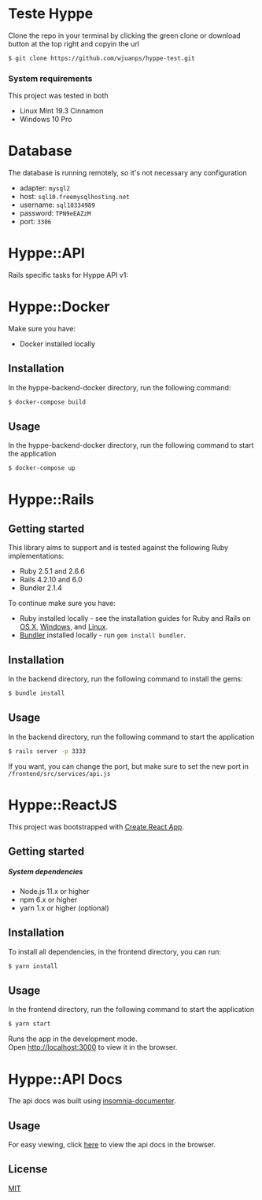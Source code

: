 # Teste Hyppe

Clone the repo in your terminal by clicking the green clone or download button at the top right and copyin the url

```sh
$ git clone https://github.com/wjuanps/hyppe-test.git
```

### System requirements

This project was tested in both

* Linux Mint 19.3 Cinnamon
* Windows 10 Pro

# Database

The database is running remotely, so it's not necessary any configuration

* adapter: `mysql2`
* host: `sql10.freemysqlhosting.net`
* username: `sql10334989`
* password: `TPN9eEAZzM`
* port: `3306`

# Hyppe::API

Rails specific tasks for Hyppe API v1:

# Hyppe::Docker

Make sure you have:

* Docker installed locally

## Installation

In the hyppe-backend-docker directory, run the following command:

```sh
$ docker-compose build
```

## Usage

In the hyppe-backend-docker directory, run the following command to start the application

```sh
$ docker-compose up
```

# Hyppe::Rails

## Getting started

This library aims to support and is tested against the following Ruby implementations:

* Ruby 2.5.1 and 2.6.6
* Rails 4.2.10 and 6.0
* Bundler 2.1.4

To continue make sure you have:

* Ruby installed locally - see the installation guides for Ruby and Rails on [OS X](http://guides.railsgirls.com/install#setup-for-os-x), [Windows](http://guides.railsgirls.com/install#setup-for-windows), and [Linux](http://guides.railsgirls.com/install#setup-for-linux).
* [Bundler](https://bundler.io/) installed locally - run `gem install bundler`.

## Installation

In the backend directory, run the following command to install the gems:

```sh
$ bundle install
```

## Usage

In the backend directory, run the following command to start the application

```sh
$ rails server -p 3333
```

If you want, you can change the port, but make sure to set the new port in `/frontend/src/services/api.js`

# Hyppe::ReactJS

This project was bootstrapped with [Create React App](https://github.com/facebook/create-react-app).

## Getting started

##### System dependencies

* Node.js 11.x or higher
* npm 6.x or higher
* yarn 1.x or higher (optional)

## Installation

To install all dependencies, in the frontend directory, you can run:

```sh
$ yarn install
```

## Usage

In the frontend directory, run the following command to start the application

```sh
$ yarn start
```

Runs the app in the development mode.<br />
Open [http://localhost:3000](http://localhost:3000) to view it in the browser.

# Hyppe::API Docs

The api docs was built using [insomnia-documenter](https://www.npmjs.com/package/insomnia-documenter).

## Usage

For easy viewing, click [here](https://wjuan-ps.000webhostapp.com/) to view the api docs in the browser.

## License
[MIT](https://choosealicense.com/licenses/mit/)
